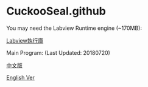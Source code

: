 # CuckooSeal.github

You may need the Labview Runtime engine (~170MB):

[Labview執行庫](https://1drv.ms/u/s!AvhWNtOlt0Aj3wkz5cES98a_ujJj)

Main Program:
(Last Updated: 20180720)

[中文版](https://1drv.ms/u/s!AvhWNtOlt0Aj3xDtzVgMqrU6VzIo)

[English Ver](https://1drv.ms/u/s!AvhWNtOlt0Aj3xKT7m_37UYZ6D25)

